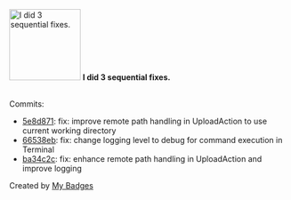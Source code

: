 <img src="https://my-badges.github.io/my-badges/fix-3.png" alt="I did 3 sequential fixes." title="I did 3 sequential fixes." width="128">
<strong>I did 3 sequential fixes.</strong>
<br><br>

Commits:

- <a href="https://github.com/n3rada/toboggan/commit/5e8d871d7027adcdf1d802938ed12a14a208173e">5e8d871</a>: fix: improve remote path handling in UploadAction to use current working directory
- <a href="https://github.com/n3rada/toboggan/commit/66538eb74054cf2f01ac48cc3f3f403670d10e30">66538eb</a>: fix: change logging level to debug for command execution in Terminal
- <a href="https://github.com/n3rada/toboggan/commit/ba34c2c74369dbf2bb655caffab2cca9c29672d4">ba34c2c</a>: fix: enhance remote path handling in UploadAction and improve logging


Created by <a href="https://github.com/my-badges/my-badges">My Badges</a>